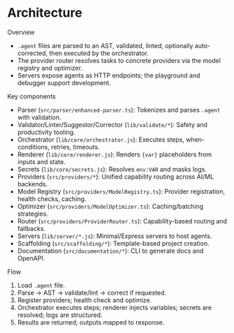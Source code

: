 Architecture
============

Overview
- `.agent` files are parsed to an AST, validated, linted, optionally auto-corrected, then executed by the orchestrator.
- The provider router resolves tasks to concrete providers via the model registry and optimizer.
- Servers expose agents as HTTP endpoints; the playground and debugger support development.

Key components
- Parser (`src/parser/enhanced-parser.ts`): Tokenizes and parses `.agent` with validation.
- Validator/Linter/Suggestor/Corrector (`lib/validate/*`): Safety and productivity tooling.
- Orchestrator (`lib/core/orchestrator.js`): Executes steps, when-conditions, retries, timeouts.
- Renderer (`lib/core/renderer.js`): Renders `{var}` placeholders from inputs and state.
- Secrets (`lib/core/secrets.js`): Resolves `env:VAR` and masks logs.
- Providers (`src/providers/*`): Unified capability routing across AI/ML backends.
- Model Registry (`src/providers/ModelRegistry.ts`): Provider registration, health checks, caching.
- Optimizer (`src/providers/ModelOptimizer.ts`): Caching/batching strategies.
- Router (`src/providers/ProviderRouter.ts`): Capability-based routing and fallbacks.
- Servers (`lib/server/*.js`): Minimal/Express servers to host agents.
- Scaffolding (`src/scaffolding/*`): Template-based project creation.
- Documentation (`src/documentation/*`): CLI to generate docs and OpenAPI.

Flow
1. Load `.agent` file.
2. Parse → AST → validate/lint → correct if requested.
3. Register providers; health check and optimize.
4. Orchestrator executes steps; renderer injects variables; secrets are resolved; logs are structured.
5. Results are returned; outputs mapped to response.

